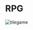 # RPG

![tilegame](https://github.com/Initech9/RPG/assets/30242600/bd91410d-2b86-4d8c-aa0e-fac28b0cdbcf)
